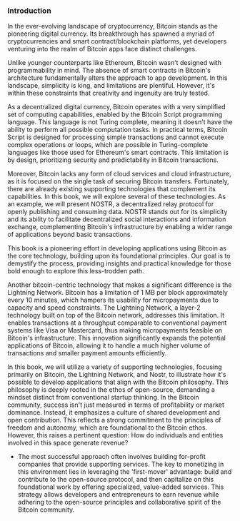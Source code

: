 ### Introduction

In the ever-evolving landscape of cryptocurrency, Bitcoin stands as the pioneering digital currency. Its breakthrough has spawned a myriad of cryptocurrencies and smart contract/blockchain platforms, yet developers venturing into the realm of Bitcoin apps face distinct challenges.

Unlike younger counterparts like Ethereum, Bitcoin wasn't designed with programmability in mind. The absence of smart contracts in Bitcoin's architecture fundamentally alters the approach to app development. In this landscape, simplicity is king, and limitations are plentiful. However, it's within these constraints that creativity and ingenuity are truly tested.

As a decentralized digital currency, Bitcoin operates with a very simplified set of computing capabilities, enabled by the Bitcoin Script programming language. This language is not Turing complete, meaning it doesn't have the ability to perform all possible computation tasks. In practical terms, Bitcoin Script is designed for processing simple transactions and cannot execute complex operations or loops, which are possible in Turing-complete languages like those used for Ethereum's smart contracts. This limitation is by design, prioritizing security and predictability in Bitcoin transactions.

Moreover, Bitcoin lacks any form of cloud services and cloud infrastructure, as it is focused on the single task of securing Bitcoin transfers. Fortunately, there are already existing supporting technologies that complement its capabilities. In this book, we will explore several of these technologies. As an example, we will present NOSTR, a decentralized relay protocol for openly publishing and consuming data. NOSTR stands out for its simplicity and its ability to facilitate decentralized social interactions and information exchange, complementing Bitcoin's infrastructure by enabling a wider range of applications beyond basic transactions.

This book is a pioneering effort in developing applications using Bitcoin as the core technology, building upon its foundational principles. Our goal is to demystify the process, providing insights and practical knowledge for those bold enough to explore this less-trodden path.

Another bitcoin-centric technology that makes a significant difference is the Lightning Network. Bitcoin has a limitation of 1 MB per block approximately every 10 minutes, which hampers its usability for micropayments due to capacity and speed constraints. The Lightning Network, a layer-2 technology built on top of the Bitcoin network, addresses this limitation. It enables transactions at a throughput comparable to conventional payment systems like Visa or Mastercard, thus making micropayments feasible on Bitcoin's infrastructure. This innovation significantly expands the potential applications of Bitcoin, allowing it to handle a much higher volume of transactions and smaller payment amounts efficiently.

In this book, we will utilize a variety of supporting technologies, focusing primarily on Bitcoin, the Lightning Network, and Nostr, to illustrate how it's possible to develop applications that align with the Bitcoin philosophy. This philosophy is deeply rooted in the ethos of open-source, demanding a mindset distinct from conventional startup thinking. In the Bitcoin community, success isn't just measured in terms of profitability or market dominance. Instead, it emphasizes a culture of shared development and open contribution. This reflects a strong commitment to the principles of freedom and autonomy, which are foundational to the Bitcoin ethos. However, this raises a pertinent question: How do individuals and entities involved in this space generate revenue?

- The most successful approach often involves building for-profit companies that provide supporting services. The key to monetizing in this environment lies in leveraging the 'first-mover' advantage: build and contribute to the open-source protocol, and then capitalize on this foundational work by offering specialized, value-added services. This strategy allows developers and entrepreneurs to earn revenue while adhering to the open-source principles and collaborative spirit of the Bitcoin community.

